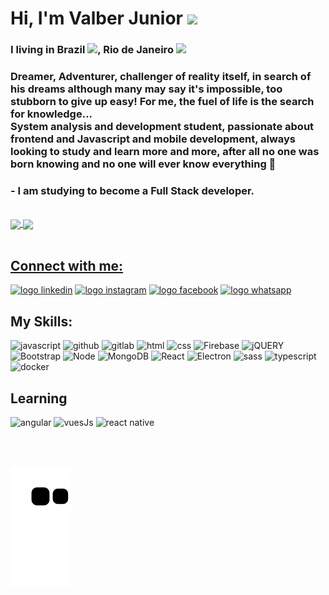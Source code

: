 <h1> Hi, I'm Valber Junior <img src='https://cdn.iconscout.com/icon/free/png-64/developer-2309864-1943774.png' width="50px"></h1>

### I living in Brazil <img src="https://cdn.iconscout.com/icon/free/png-64/brazil-3596654-2998698.png" width="30px">, Rio de Janeiro <img src="https://cdn.iconscout.com/icon/premium/png-64-thumb/rio-de-janeiro-brazil-1813045-1538458.png" width="50px">
### Dreamer, Adventurer, challenger of reality itself, in search of his dreams although many may say it's impossible, too stubborn to give up easy! For me, the fuel of life is the search for knowledge...<br/> System analysis and development student, passionate about frontend and Javascript and mobile development, always looking to study and learn more and more, after all no one was born knowing and no one will ever know everything 🙂

### - I am studying to become a Full Stack developer. 
<br>
<div style="display=inline-block">
  <a href="https://github.com/ValberJunior">
  <img height="160em"   align="center" src="https://github-readme-stats.vercel.app/api?username=ValberJunior&show_icons=true&theme=dark&include_all_commits=true&count_private=true"/>
  <img height="160em"  align="center" src="https://github-readme-stats.vercel.app/api/top-langs/?username=ValberJunior&&layout=compact&hide=shell&theme=dark"/>
</div>
<br>

## Connect with me:

<a href="https://www.linkedin.com/in/valber-junior-238217b4"><img src="https://cdn.iconscout.com/icon/free/png-64/linkedin-40-151141.png" width="50px" height="50px" type="image/png" alt="logo linkedin" ></a>
<a href="https://www.instagram.com/valber_junnior/"><img src="https://cdn.iconscout.com/icon/free/png-64/instagram-188-498425.png" width="50px" height="50px"  type="image/png" alt="logo instagram" ></a>
<a href="https://www.facebook.com/junior.vieira.33886305/"><img src="https://cdn.iconscout.com/icon/free/png-64/facebook-262-721949.png" width="50px" height="50px"  type="image/png" alt="logo facebook" ></a>
           <a href="https://api.whatsapp.com/send?phone=5521977330559"><img src="https://cdn.iconscout.com/icon/free/png-64/whatsapp-43-189795.png" width="50px" height="50px"  type="image/png" alt="logo whatsapp" ></a>

<h2>My Skills:</h2>
<div style="display=inline-block">
<img src="https://cdn.iconscout.com/icon/free/png-256/javascript-2752148-2284965.png" alt="javascript"width="50px" height="50px" >
         <img src="https://cdn.iconscout.com/icon/free/png-64/github-115-438237.png" alt="github" width="50px" height="50px" >
  <img src="https://cdn.iconscout.com/icon/free/png-64/gitlab-282507.png" alt="gitlab" width="50px" height="50px" >
         <img src="https://cdn.iconscout.com/icon/free/png-64/html5-2038876-1720089.png" alt="html"width="50px" height="50px" >
         <img src="https://cdn.jsdelivr.net/gh/devicons/devicon/icons/css3/css3-original-wordmark.svg" alt="css" width="50px" height="50px" >
        <img src="https://cdn.jsdelivr.net/gh/devicons/devicon/icons/firebase/firebase-plain-wordmark.svg" alt="Firebase" width="50px" height="50px" >
        <img src="https://cdn.jsdelivr.net/gh/devicons/devicon/icons/jquery/jquery-plain-wordmark.svg" alt="jQUERY" width="50px" height="50px" >
  <img src="https://cdn.jsdelivr.net/gh/devicons/devicon/icons/bootstrap/bootstrap-plain-wordmark.svg" alt="Bootstrap" width="50px" height="50px" >
  <img src="https://cdn.jsdelivr.net/gh/devicons/devicon/icons/nodejs/nodejs-plain.svg" alt="Node" width="50px" height="50px" >
   <img src="https://cdn.jsdelivr.net/gh/devicons/devicon/icons/mongodb/mongodb-original-wordmark.svg" alt="MongoDB" width="50px" height="50px" >
  <img src="https://cdn.jsdelivr.net/gh/devicons/devicon/icons/react/react-original-wordmark.svg" alt="React" width="50px" height="50px" >
  <img src="https://cdn.iconscout.com/icon/free/png-64/electron-3628748-3029973.png" alt="Electron" width="50px" height="50px" > 
  <img src="https://cdn.iconscout.com/icon/free/png-64/sass-2752078-2284895.png" alt="sass" width:"50px" height="50px"/>
  <img src="https://cdn.iconscout.com/icon/free/png-64/typescript-1174965.png" alt="typescript" width="50px" height="50px" > 
  <img src="https://cdn.iconscout.com/icon/free/png-64/docker-226091.png" alt="docker" width="50px" height="50px" > 
 
 </div>

<h2>Learning</h2>
 <div style="display=inline-block">
         

<img src="https://cdn.iconscout.com/icon/free/png-64/angular-3-226070.png" alt="angular" width="50px" height="50px" > 
<img src="https://cdn.iconscout.com/icon/free/png-64/vuejs-3-1175070.png" alt="vuesJs" width="50px" height="50px" > 
<img src="https://cdn.iconscout.com/icon/free/png-64/logo-1889531-1597591.png" alt="react native" width="50px" height="50px" > 
  
</div>  
   
   

 <br><br>

  
  ![Snake animation](https://github.com/rafaballerini/rafaballerini/blob/output/github-contribution-grid-snake.svg)
      
   
